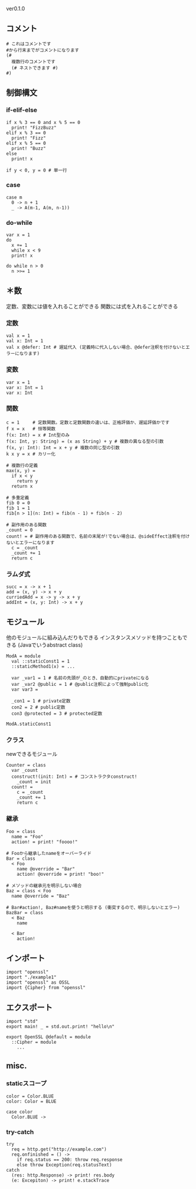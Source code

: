 ver0.1.0

## コメント
```
# これはコメントです
#から行末までがコメントになります
(#
  複数行のコメントです
  (# ネストできます #)
#)
```

## 制御構文

### if-elif-else
```
if x % 3 == 0 and x % 5 == 0
  print! "FizzBuzz"
elif x % 3 == 0
  print! "Fizz"
elif x % 5 == 0
  print! "Buzz"
else
  print! x

if y < 0, y = 0 # 単一行
```

### case
```
case m
  0 -> n + 1
  _ -> A(m-1, A(m, n-1))
```

### do-while
```
var x = 1
do
  x += 1
  while x < 9
  print! x

do while n > 0
  n >>= 1
```

## ＊数
定数、変数には値を入れることができる
関数には式を入れることができる

### 定数
```
val x = 1
val x: Int = 1
val x @defer: Int # 遅延代入 (定義時に代入しない場合、@defer注釈を付けないとエラーになります)
```

### 変数
```
var x = 1
var x: Int = 1
var x: Int
```

### 関数
```
c = 1     # 定数関数。定数と定数関数の違いは、正格評価か、遅延評価かです
f x = x   # 恒等関数
f(x: Int) = x # Int型のみ
f(x: Int, y: String) = (x as String) + y # 複数の異なる型の引数
f(x, y: Int): Int = x + y # 複数の同じ型の引数
k x y = x # カリー化

# 複数行の定義
max(x, y) =
  if x < y
    return y
  return x

# 多重定義
fib 0 = 0
fib 1 = 1
fib[n > 1](n: Int) = fib(n - 1) + fib(n - 2)

# 副作用のある関数
_count = 0
count! = # 副作用のある関数で、名前の末尾が!でない場合は、@sideEffect注釈を付けないとエラーになります
  c = _count
  _count += 1
  return c
```

### ラムダ式
```
succ = x -> x + 1
add = (x, y) -> x + y
curriedAdd = x -> y -> x + y
addInt = (x, y: Int) -> x + y
```

## モジュール
他のモジュールに組み込んだりもできる
インスタンスメソッドを持つこともできる (Javaでいうabstract class)
```
ModA = module
  val ::staticConst1 = 1
  ::staticMethod1(x) = ...
  
  var _var1 = 1 # 名前の先頭が_のとき、自動的にprivateになる
  var _var2 @public = 1 # @public注釈によって強制public化
  var var3 =
  
  _con1 = 1 # private定数
  con2 = 2 # public定数
  con3 @protected = 3 # protected定数

ModA.staticConst1
```

### クラス
newできるモジュール
```
Counter = class
  var _count
  construct!(init: Int) = # コンストラクタconstruct!
    _count = init
  count! =
    c = _count
    _count += 1
    return c
```

### 継承
```
Foo = class
  name = "Foo"
  action! = print! "foooo!"

# Fooから継承したnameをオーバーライド
Bar = class
  < Foo
    name @override = "Bar"
    action! @override = print! "boo!"

# メソッドの継承元を明示しない場合
Baz = class < Foo
  name @override = "Baz"

# Bar#action!, Baz#nameを使うと明示する (衝突するので、明示しないとエラー)
BazBar = class
  < Baz
    name
    
  < Bar
    action!
```

## インポート
```
import "openssl"
import "./example1"
import "openssl" as OSSL
import {Cipher} from "openssl"
```

## エクスポート
```
import "std"
export main! _ = std.out.print! "hello\n"

export OpenSSL @default = module
  ::Cipher = module
    ...
```

## misc.

### staticスコープ
```
color = Color.BLUE
color: Color = BLUE

case color
  Color.BLUE ->
```

### try-catch
```
try
  req = http.get("http://example.com")
  req.onfinished = () ->
    if req.status == 200: throw req.response
    else throw Exception(req.statusText)
catch
  (res: http.Response) -> print! res.body
  (e: Excepiton) -> print! e.stackTrace
```
